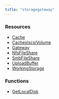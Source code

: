 ```yaml
---
title: "storagegateway"
---
```


<!-- WARNING: this file was generated by the Pulumi Terraform Bridge (tfgen) Tool. -->
<!-- Do not edit by hand unless you're certain you know what you are doing! -->

<style>
  table td p { margin-top: 0; margin-bottom: 0; }
</style>

<h3>Resources</h3>
<ul class="api">
    <li><a href="cache"><span class="symbol resource"></span>Cache</a></li>
    <li><a href="cachesiscsivolume"><span class="symbol resource"></span>CachesIscsiVolume</a></li>
    <li><a href="gateway"><span class="symbol resource"></span>Gateway</a></li>
    <li><a href="nfsfileshare"><span class="symbol resource"></span>NfsFileShare</a></li>
    <li><a href="smbfileshare"><span class="symbol resource"></span>SmbFileShare</a></li>
    <li><a href="uploadbuffer"><span class="symbol resource"></span>UploadBuffer</a></li>
    <li><a href="workingstorage"><span class="symbol resource"></span>WorkingStorage</a></li>
</ul>

<h3>Functions</h3>
<ul class="api">
    <li><a href="getlocaldisk"><span class="symbol datasource"></span>GetLocalDisk</a></li>
</ul>

